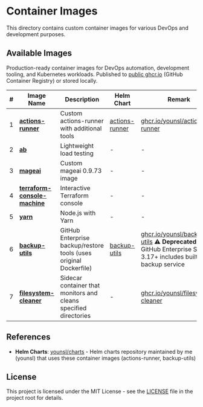 # Container Images

This directory contains custom container images for various DevOps and development purposes.

## Available Images

Production-ready container images for DevOps automation, development tooling, and Kubernetes workloads. Published to [public ghcr.io](https://github.com/younsl?tab=packages) (GitHub Container Registry) or stored locally.

| # | Image Name | Description | Helm Chart | Remark |
|---|------------|-------------|------------|--------|
| 1 | [**actions-runner**](./actions-runner/) | Custom actions-runner with additional tools | [actions-runner](https://github.com/younsl/charts/tree/main/charts/actions-runner) | [ghcr.io/younsl/actions-runner](https://github.com/younsl/box/pkgs/container/actions-runner) |
| 2 | [**ab**](./ab/) | Lightweight load testing | - | - |
| 3 | [**mageai**](./mageai/0.9.73-custom.1/) | Custom mageai 0.9.73 image | - | - |
| 4 | [**terraform-console-machine**](./terraform-console-machine/) | Interactive Terraform console | - | - |
| 5 | [**yarn**](./yarn/) | Node.js with Yarn | - | - |
| 6 | [**backup-utils**](/.github/workflows/release-backup-utils.yml) | GitHub Enterprise backup/restore tools (uses original Dockerfile) | [backup-utils](https://github.com/younsl/charts/tree/main/charts/backup-utils) | [ghcr.io/younsl/backup-utils](https://github.com/younsl/box/pkgs/container/backup-utils) ⚠️ **Deprecated** - GitHub Enterprise Server 3.17+ includes built-in backup service |
| 7 | [**filesystem-cleaner**](./filesystem-cleaner/) | Sidecar container that monitors and cleans specified directories | - | [ghcr.io/younsl/filesystem-cleaner](https://github.com/younsl/box/pkgs/container/filesystem-cleaner) |

## References

- **Helm Charts**: [younsl/charts](https://github.com/younsl/charts) - Helm charts repository maintained by me (younsl) that uses these container images (actions-runner, backup-utils)

## License

This project is licensed under the MIT License - see the [LICENSE](../../LICENSE) file in the project root for details.
